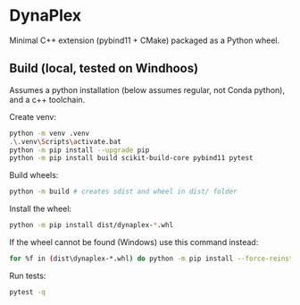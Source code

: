 # DynaPlex


Minimal C++ extension (pybind11 + CMake) packaged as a Python wheel.


## Build (local, tested on Windhoos)

Assumes a python installation (below assumes regular, not Conda python), and a c++ toolchain. 

Create venv:
```bash
python -m venv .venv 
.\.venv\Scripts\activate.bat  
python -m pip install --upgrade pip 
python -m pip install build scikit-build-core pybind11 pytest
```

Build wheels:

```bash
python -m build # creates sdist and wheel in dist/ folder
```

Install the wheel:

```bash
python -m pip install dist/dynaplex-*.whl
```

If the wheel cannot be found (Windows) use this command instead:
```bash
for %f in (dist\dynaplex-*.whl) do python -m pip install --force-reinstall "%f"
```

Run tests:

```bash
pytest -q
```
